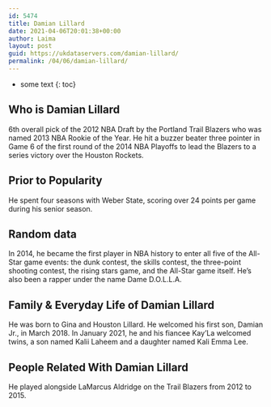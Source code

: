 ```yaml
---
id: 5474
title: Damian Lillard
date: 2021-04-06T20:01:38+00:00
author: Laima
layout: post
guid: https://ukdataservers.com/damian-lillard/
permalink: /04/06/damian-lillard/
---
```


* some text
{: toc}


## Who is Damian Lillard
                  
                  
                  
6th overall pick of the 2012 NBA Draft by the Portland Trail Blazers who was named 2013 NBA Rookie of the Year. He hit a buzzer beater three pointer in Game 6 of the first round of the 2014 NBA Playoffs to lead the Blazers to a series victory over the Houston Rockets. 
                  
              
            
              
            
                
                
                
## Prior to Popularity
                  
                  
                  
He spent four seasons with Weber State, scoring over 24 points per game during his senior season. 
                  
              
            
              
            
                
                
                
## Random data
                  
                  
                  
In 2014, he became the first player in NBA history to enter all five of the All-Star game events: the dunk contest, the skills contest, the three-point shooting contest, the rising stars game, and the All-Star game itself. He&#8217;s also been a rapper under the name Dame D.O.L.L.A.
                  
              
            
              
            
                
                
                
## Family & Everyday Life of Damian Lillard
                  
                  
                  
He was born to Gina and Houston Lillard. He welcomed his first son, Damian Jr., in March 2018. In January 2021, he and his fiancee Kay&#8217;La welcomed twins, a son named Kalii Laheem and a daughter named Kali Emma Lee.
                  
              
            
              
            
                
                
                
## People Related With Damian Lillard
                  
                  
                  
He played alongside LaMarcus Aldridge on the Trail Blazers from 2012 to 2015.
                  
              
            
              
            
                
              
            
              
              
            
            
              
            
          
          
          
